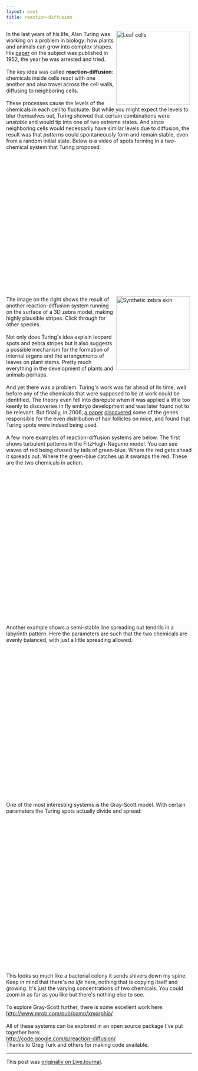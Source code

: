 ```yaml
---
layout: post
title: reaction-diffusion
---
```


<div class="entry-item s2-entrytext"><a border="0" href="http://commons.wikimedia.org/wiki/File:Leaf_epidermis_2.jpg" rel="nofollow"><img align="right" alt="Leaf cells" height="200" hspace="5" src="http://upload.wikimedia.org/wikipedia/commons/8/84/Leaf_epidermis_2.jpg" title="Leaf cells"/></a>In the last years of his life, Alan Turing was working on a problem in biology: how plants and animals can grow into complex shapes. His <a href="http://en.wikipedia.org/wiki/The_chemical_basis_of_morphogenesis" rel="nofollow">paper</a> on the subject was published in 1952, the year he was arrested and tried.<br/><br/>The key idea was called <b>reaction-diffusion</b>: chemicals inside cells react with one another and also travel across the cell walls, diffusing to neighboring cells.<br/><br/>These processes cause the levels of the chemicals in each cell to fluctuate. But while you might expect the levels to blur themselves out, Turing showed that certain combinations were <i>unstable</i> and would tip into one of two extreme states. And since neighboring cells would necessarily have similar levels due to diffusion, the result was that <i>patterns</i> could spontaneously form and remain stable, even from a random initial state. Below is a video of spots forming in a two-chemical system that Turing proposed:<br/><p align="center"><object height="350" width="425"><param name="movie" value="http://www.youtube.com/v/X5h6hbCxjz8"></param><embed allowscriptaccess="never" height="350" src="http://www.youtube.com/v/X5h6hbCxjz8" type="application/x-shockwave-flash" width="425"></embed></object></p><br/><a href="http://www.cc.gatech.edu/~turk/reaction_diffusion/reaction_diffusion.html" rel="nofollow"><img align="right" alt="Synthetic zebra skin" border="0" height="200" hspace="5" src="http://www.cc.gatech.edu/~turk/reaction_diffusion/zebra3.jpg" title="Greg Turk&amp;apos;s synthetic zebra skin. Click through for more examples."/></a>The image on the right shows the result of another reaction-diffusion system running on the surface of a 3D zebra model, making highly plausible stripes. Click through for other species.<br/><br/>Not only does Turing's idea explain leopard spots and zebra stripes but it also suggests a possible mechanism for the formation of internal organs and the arrangements of leaves on plant stems. Pretty much everything in the development of plants and animals perhaps.<br/><br/>And yet there was a problem. Turing's work was far ahead of its time, well before any of the chemicals that were supposed to be at work could be identified. The theory even fell into disrepute when it was applied a little too keenly to discoveries in fly embryo development and was later found not to be relevant. But finally, in 2006, <a href="http://www.americanscientist.org/issues/pub/multiscale-modeling-in-biology/8" rel="nofollow">a paper</a> <a href="http://citeseerx.ist.psu.edu/viewdoc/summary?doi=10.1.1.119.670" rel="nofollow">discovered</a> some of the genes responsible for the even distribution of hair follicles on mice, and found that Turing spots were indeed being used.<br/><br/>A few more examples of reaction-diffusion systems are below. The first shows turbulent patterns in the FitzHugh-Nagumo model. You can see waves of red being chased by tails of green-blue. Where the red gets ahead it spreads out. Where the green-blue catches up it swamps the red. These are the two chemicals in action.<br/><br/><p align="center"><object height="350" width="425"><param name="movie" value="http://www.youtube.com/v/-fNI4JftHfo"></param><embed allowscriptaccess="never" height="350" src="http://www.youtube.com/v/-fNI4JftHfo" type="application/x-shockwave-flash" width="425"></embed></object></p><br/><br/>Another example shows a semi-stable line spreading out tendrils in a labyrinth pattern. Here the parameters are such that the two chemicals are evenly balanced, with just a little spreading allowed.<br/><br/><p align="center"><object height="350" width="425"><param name="movie" value="http://www.youtube.com/v/tZHOGFA1KZE"></param><embed allowscriptaccess="never" height="350" src="http://www.youtube.com/v/tZHOGFA1KZE" type="application/x-shockwave-flash" width="425"></embed></object></p><br/><br/>One of the most interesting systems is the Gray-Scott model. With certain parameters the Turing spots actually divide and spread:<br/><br/><p align="center"><object height="350" width="425"><param name="movie" value="http://www.youtube.com/v/2kHWLl-UrOc"></param><embed allowscriptaccess="never" height="350" src="http://www.youtube.com/v/2kHWLl-UrOc" type="application/x-shockwave-flash" width="425"></embed></object></p><br/><br/>This looks so much like a bacterial colony it sends shivers down my spine. Keep in mind that there's no <i>life</i> here, nothing that is copying itself and growing. It's just the varying concentrations of two chemicals. You could zoom in as far as you like but there's nothing else to see.<br/><br/>To explore Gray-Scott further, there is some excellent work here:<br/><a href="http://www.mrob.com/pub/comp/xmorphia/" rel="nofollow">http://www.mrob.com/pub/comp/xmorphia/</a><wbr></wbr><br/><br/>All of these systems can be explored in an open source package I've put together here: <br/><a href="http://code.google.com/p/reaction-diffusion/" rel="nofollow">http://code.google.com/p/reaction-diffu<wbr></wbr>sion/</a> <br/>Thanks to Greg Turk and others for making code available.</div><p><hr></p><p>This post was <a href="http://ferkeltongs.livejournal.com/32025.html">originally on LiveJournal</a>.</p>